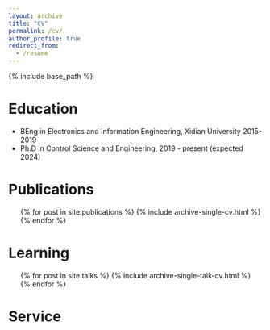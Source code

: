 ```yaml
---
layout: archive
title: "CV"
permalink: /cv/
author_profile: true
redirect_from:
  - /resume
---
```


{% include base_path %}

Education
======
* BEng in Electronics and Information Engineering, Xidian University 2015-2019
* Ph.D in Control Science and Engineering, 2019 - present (expected 2024)
  

Publications
======
  <ul>{% for post in site.publications %}
    {% include archive-single-cv.html %}
  {% endfor %}</ul>
  
  
Learning
======
  <ul>{% for post in site.talks %}
    {% include archive-single-talk-cv.html %}
  {% endfor %}</ul>
  
  
Service
======

